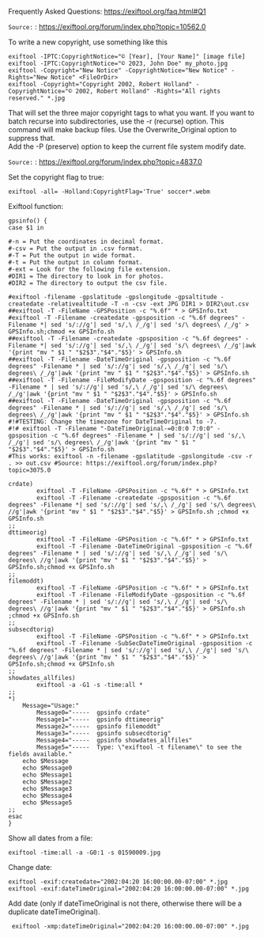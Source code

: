 Frequently Asked Questions: https://exiftool.org/faq.html#Q1

`Source:` : <https://exiftool.org/forum/index.php?topic=10562.0>

To write a new copyright, use something like this

```
exiftool -IPTC:CopyrightNotice="© [Year], [Your Name]" [image file]
exiftool -IPTC:CopyrightNotice="© 2023, John Doe" my_photo.jpg
exiftool -Copyright="New Notice" -CopyrightNotice="New Notice" -Rights="New Notice" <FileOrDir>
exiftool -Copyright="Copyright 2002, Robert Holland" -CopyrightNotice="© 2002, Robert Holland" -Rights="All rights reserved." *.jpg
```

That will set the three major copyright tags to what you want.  If you want to batch recurse into subdirectories, use the -r (recurse) option.  This command will make backup files.  Use the Overwrite_Original option to suppress that.  
Add the -P (preserve) option to keep the current file system modify date.

`Source:` : <https://exiftool.org/forum/index.php?topic=4837.0>

Set the copyright flag to true:

```
exiftool -all= -Holland:CopyrightFlag='True' soccer*.webm
```

Exiftool function:
```
gpsinfo() {
case $1 in

#-n = Put the coordinates in decimal format.
#-csv = Put the output in .csv format.
#-T = Put the output in wide format.
#-t = Put the output in column format.
#-ext = Look for the following file extension.
#DIR1 = The directory to look in for photos.
#DIR2 = The directory to output the csv file.

#exiftool -filename -gpslatitude -gpslongitude -gpsaltitude -createdate -relativealtitude -T -n -csv -ext JPG DIR1 > DIR2\out.csv
##exiftool -T -FileName -GPSPosition -c "%.6f" * > GPSInfo.txt
#exiftool -T -Filename -createdate -gpsposition -c "%.6f degrees" -Filename *| sed 's/://g'| sed 's/,\ /_/g'| sed 's/\ degrees\ /_/g' > GPSInfo.sh;chmod +x GPSInfo.sh
##exiftool -T -Filename -createdate -gpsposition -c "%.6f degrees" -Filename *| sed 's/://g'| sed 's/,\ /_/g'| sed 's/\ degrees\ /_/g'|awk '{print "mv " $1 " "$2$3"."$4"."$5}' > GPSInfo.sh
##exiftool -T -Filename -DateTimeOriginal -gpsposition -c "%.6f degrees" -Filename * | sed 's/://g'| sed 's/,\ /_/g'| sed 's/\ degrees\ /_/g'|awk '{print "mv " $1 " "$2$3"."$4"."$5}' > GPSInfo.sh
##exiftool -T -Filename -FileModifyDate -gpsposition -c "%.6f degrees" -Filename * | sed 's/://g'| sed 's/,\ /_/g'| sed 's/\ degrees\ /_/g'|awk '{print "mv " $1 " "$2$3"."$4"."$5}' > GPSInfo.sh
##exiftool -T -Filename -DateTimeOriginal -gpsposition -c "%.6f degrees" -Filename * | sed 's/://g'| sed 's/,\ /_/g'| sed 's/\ degrees\ /_/g'|awk '{print "mv " $1 " "$2$3"."$4"."$5}' > GPSInfo.sh
#!#TESTING: Change the timezone for DateTimeOriginal to -7.
#!#	exiftool -T -Filename "-DateTimeOriginal-=0:0:0 7:0:0" -gpsposition -c "%.6f degrees" -Filename * | sed 's/://g'| sed 's/,\ /_/g'| sed 's/\ degrees\ /_/g'|awk '{print "mv " $1 " "$2$3"."$4"."$5}' > GPSInfo.sh
#This works: exiftool -n -filename -gpslatitude -gpslongitude -csv -r . >> out.csv #Source: https://exiftool.org/forum/index.php?topic=3075.0

crdate)
		exiftool -T -FileName -GPSPosition -c "%.6f" * > GPSInfo.txt
		exiftool -T -Filename -createdate -gpsposition -c "%.6f degrees" -Filename *| sed 's/://g'| sed 's/,\ /_/g'| sed 's/\ degrees\ //g'|awk '{print "mv " $1 " "$2$3"."$4"."$5}' > GPSInfo.sh ;chmod +x GPSInfo.sh
;;
dttimeorig)
		exiftool -T -FileName -GPSPosition -c "%.6f" * > GPSInfo.txt
		exiftool -T -Filename -DateTimeOriginal -gpsposition -c "%.6f degrees" -Filename * | sed 's/://g'| sed 's/,\ /_/g'| sed 's/\ degrees\ //g'|awk '{print "mv " $1 " "$2$3"."$4"."$5}' > GPSInfo.sh;chmod +x GPSInfo.sh
;;
filemoddt)
		exiftool -T -FileName -GPSPosition -c "%.6f" * > GPSInfo.txt
		exiftool -T -Filename -FileModifyDate -gpsposition -c "%.6f degrees" -Filename * | sed 's/://g'| sed 's/,\ /_/g'| sed 's/\ degrees\ //g'|awk '{print "mv " $1 " "$2$3"."$4"."$5}' > GPSInfo.sh ;chmod +x GPSInfo.sh
;;
subsecdtorig)
		exiftool -T -FileName -GPSPosition -c "%.6f" * > GPSInfo.txt
		exiftool -T -Filename -SubSecDateTimeOriginal -gpsposition -c "%.6f degrees" -Filename * | sed 's/://g'| sed 's/,\ /_/g'| sed 's/\ degrees\ //g'|awk '{print "mv " $1 " "$2$3"."$4"."$5}' > GPSInfo.sh;chmod +x GPSInfo.sh
;;
showdates_allfiles)
		exiftool -a -G1 -s -time:all *
;;
*)
    Message="Usage:"
        Message0="-----  gpsinfo crdate"
        Message1="-----  gpsinfo dttimeorig"
        Message2="-----  gpsinfo filemoddt"
        Message3="-----  gpsinfo subsecdtorig"
        Message4="-----  gpsinfo showdates_allfiles"
        Message5="-----  Type: \"exiftool -t filename\" to see the fields available."
    echo $Message
    echo $Message0
    echo $Message1
    echo $Message2
    echo $Message3
    echo $Message4
    echo $Message5
;;
esac
}
```
Show all dates from a file:
```
exiftool -time:all -a -G0:1 -s 01590009.jpg
```
Change date:
```
exiftool -exif:createdate="2002:04:20 16:00:00.00-07:00" *.jpg
exiftool -exif:dateTimeOriginal="2002:04:20 16:00:00.00-07:00" *.jpg
```
Add date (only if dateTimeOriginal is not there, otherwise there will be a duplicate dateTimeOriginal).
```
 exiftool -xmp:dateTimeOriginal="2002:04:20 16:00:00.00-07:00" *.jpg
```

